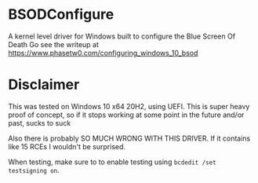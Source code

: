 # BSODConfigure
A kernel level driver for Windows built to configure the Blue Screen Of Death
Go see the writeup at https://www.phasetw0.com/configuring_windows_10_bsod

# Disclaimer
This was tested on Windows 10 x64 20H2, using UEFI.
This is super heavy proof of concept, so if it stops working at some point in the future and/or past, sucks to suck

Also there is probably SO MUCH WRONG WITH THIS DRIVER. If it contains like 15 RCEs I wouldn't be surprised.

When testing, make sure to to enable testing using `bcdedit /set testsigning on`.
